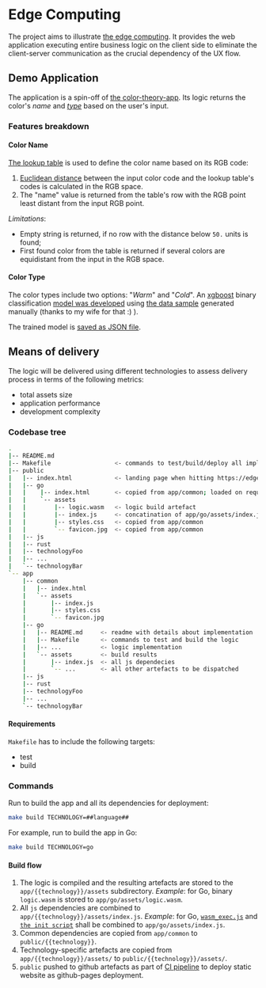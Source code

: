 # Edge Computing

The project aims to illustrate [the edge computing](https://en.wikipedia.org/wiki/Edge_computing). It provides the web application executing entire business logic on the client side to eliminate the client-server communication as the crucial dependency of the UX flow.

## Demo Application

The application is a spin-off of [the color-theory-app](https://github.com/kislerdm/color_theory_app). Its logic returns the color's _name_ and [_type_](https://en.wikipedia.org/wiki/Color_theory#Warm_vs._cool_colors) based on the user's input.

### Features breakdown

#### Color Name

[The lookup table](./data/colorsname.csv) is used to define the color name based on its RGB code:
1. [Euclidean distance](https://en.wikipedia.org/wiki/Euclidean_distance) between the input color code and the lookup table's codes is calculated in the RGB space.
2. The "name" value is returned from the table's row with the RGB point least distant from the input RGB point.

_Limitations_:

- Empty string is returned, if no row with the distance below `50.` units is found;
- First found color from the table is returned if several colors are equidistant from the input in the RGB space.

#### Color Type

The color types include two options: "_Warm_" and "_Cold_". An [xgboost](https://xgboost.readthedocs.io/en/release_1.6.0/) binary classification [model was developed](./colortypemodel/main.py) using [the data sample](./data/colortype_train.csv) generated manually (thanks to my wife for that :) ).

The trained model is [saved as JSON file](https://xgboost.readthedocs.io/en/release_1.3.0/python/python_api.html?highlight=dump_model#xgboost.Booster.dump_model).

## Means of delivery

The logic will be delivered using different technologies to assess delivery process in terms of the following metrics:

- total assets size
- application performance
- development complexity

### Codebase tree

```bash
.
|-- README.md
|-- Makefile                  <- commands to test/build/deploy all implementations
|-- public
|   |-- index.html            <- landing page when hitting https://edge-computing-demo.dkisler.com 
|   |-- go
|   |    |-- index.html       <- copied from app/common; loaded on request to https://edge-computing-demo.dkisler.com/go/
|   |    `-- assets
|   |        |-- logic.wasm   <- logic build artefact
|   |        |-- index.js     <- concatination of app/go/assets/index.js and app/common/index.js
|   |        |-- styles.css   <- copied from app/common
|   |        `-- favicon.jpg  <- copied from app/common
|   |-- js
|   |-- rust
|   |-- technologyFoo
|   |-- ...
|   `-- technologyBar
`-- app
    |-- common
    |   |-- index.html
    |   `-- assets
    |       |-- index.js
    |       |-- styles.css
    |       `-- favicon.jpg
    |-- go
    |   |-- README.md     <- readme with details about implementation
    |   |-- Makefile      <- commands to test and build the logic
    |   |-- ...           <- logic implementation
    |   `-- assets        <- build results
    |       |-- index.js  <- all js dependecies
    |       `-- ...       <- all other artefacts to be dispatched
    |-- js
    |-- rust  
    |-- technologyFoo  
    |-- ...     
    `-- technologyBar  
```

#### Requirements

`Makefile` has to include the following targets:

- test
- build

### Commands

Run to build the app and all its dependencies for deployment:

```bash
make build TECHNOLOGY=##language##
```

For example, run to build the app in Go:
```bash
make build TECHNOLOGY=go
```

#### Build flow

1. The logic is compiled and the resulting artefacts are stored to the `app/{{technology}}/assets` subdirectory. _Example_: for Go, binary `logic.wasm` is stored to `app/go/assets/logic.wasm`. 
2. All `js` dependencies are combined to `app/{{technology}}/assets/index.js`. _Example_: for Go, [`wasm_exec.js`](https://tinygo.org/docs/guides/webassembly/#how-it-works) and [`the init script`](app/go/assets/init.js) shall be combined to `app/go/assets/index.js`.
3. Common dependencies are copied from `app/common` to `public/{{technology}}`.
4. Technology-specific artefacts are copied from `app/{{technology}}/assets/` to `public/{{technology}}/assets/`.
5. `public` pushed to github artefacts as part of [CI pipeline](https://github.com/peaceiris/actions-gh-pages) to deploy static website as github-pages deployment.
